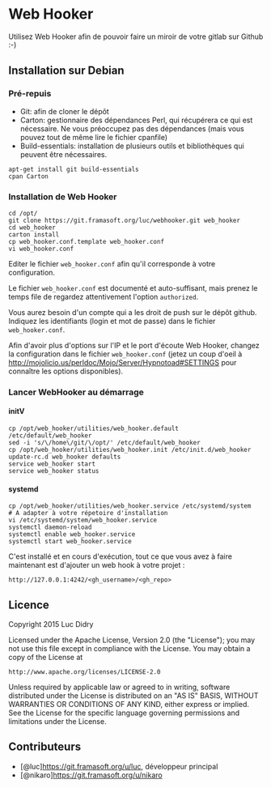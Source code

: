 # Web Hooker

Utilisez Web Hooker afin de pouvoir faire un miroir de votre gitlab sur Github :-)

## Installation sur Debian

### Pré-repuis
* Git: afin de cloner le dépôt
* Carton: gestionnaire des dépendances Perl, qui récupérera ce qui est nécessaire. Ne vous préoccupez pas des dépendances (mais vous pouvez tout de même lire le fichier cpanfile)
* Build-essentials: installation de plusieurs outils et bibliothèques qui peuvent être nécessaires.

```shell
apt-get install git build-essentials
cpan Carton
```

### Installation de Web Hooker

```shell
cd /opt/
git clone https://git.framasoft.org/luc/webhooker.git web_hooker
cd web_hooker
carton install
cp web_hooker.conf.template web_hooker.conf
vi web_hooker.conf
```

Editer le fichier `web_hooker.conf` afin qu'il corresponde à votre configuration.

Le fichier `web_hooker.conf` est documenté et auto-suffisant, mais prenez le temps file de regardez attentivement l'option `authorized`.

Vous aurez besoin d'un compte qui a les droit de push sur le dépôt github. Indiquez les identifiants (login et mot de passe) dans le fichier `web_hooker.conf`.

Afin d'avoir plus d'options sur l'IP et le port d'écoute Web Hooker, changez la configuration dans le fichier `web_hooker.conf` 
(jetez un coup d'oeil à  http://mojolicio.us/perldoc/Mojo/Server/Hypnotoad#SETTINGS pour connaître les options disponibles).

### Lancer WebHooker au démarrage

#### initV

```shell
cp /opt/web_hooker/utilities/web_hooker.default /etc/default/web_hooker
sed -i 's/\/home\/git/\/opt/' /etc/default/web_hooker
cp /opt/web_hooker/utilities/web_hooker.init /etc/init.d/web_hooker
update-rc.d web_hooker defaults
service web_hooker start
service web_hooker status
```

#### systemd

```shell
cp /opt/web_hooker/utilities/web_hooker.service /etc/systemd/system
# A adapter à votre répetoire d'installation
vi /etc/systemd/system/web_hooker.service
systemctl daemon-reload
systemctl enable web_hooker.service
systemctl start web_hooker.service
```

C'est installé et en cours d'exécution, tout ce que vous avez à faire maintenant est d'ajouter un web hook à votre projet :

```
http://127.0.0.1:4242/<gh_username>/<gh_repo>
```

## Licence

Copyright 2015 Luc Didry

Licensed under the Apache License, Version 2.0 (the "License");
you may not use this file except in compliance with the License.
You may obtain a copy of the License at

    http://www.apache.org/licenses/LICENSE-2.0

Unless required by applicable law or agreed to in writing, software
distributed under the License is distributed on an "AS IS" BASIS,
WITHOUT WARRANTIES OR CONDITIONS OF ANY KIND, either express or implied.
See the License for the specific language governing permissions and
limitations under the License.

## Contributeurs

* [@luc]<https://git.framasoft.org/u/luc>, développeur principal
* [@nikaro]<https://git.framasoft.org/u/nikaro>
